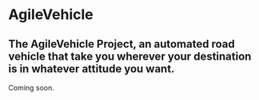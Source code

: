 # AgileVehicle
## The AgileVehicle Project, an automated road vehicle that take you wherever your destination is in whatever attitude you want.
Coming soon.

